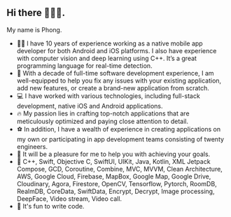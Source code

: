 ## Hi there 🙋🏻‍♂️.
 My name is Phong.

- 🧑‍💻 I have 10 years of experience working as a native mobile app developer for both Android and iOS platforms. I also have experience with computer vision and deep learning using C++. It’s a great programming language for real-time detection.
- 🌱 With a decade of full-time software development experience, I am well-equipped to help you fix any issues with your existing application, add new features, or create a brand-new application from scratch.
- 💻 I have worked with various technologies, including full-stack development, native iOS and Android applications.
- 🔥 My passion lies in crafting top-notch applications that are meticulously optimized and paying close attention to detail.
- ⚽ In addition, I have a wealth of experience in creating applications on my own or participating in app development teams consisting of twenty engineers.
- 🚀 It will be a pleasure for me to help you with achieving your goals.
- 💪 C++, Swift, Objective C, SwiftUI, UIKit, Java, Kotlin, XML Jetpack Compose, GCD, Coroutine, Combine, MVC, MVVM, Clean Architecture, AWS, Google Cloud, Firebase, MapBox, Google Map, Google Drive, Cloudinary, Agora, Firestore,  OpenCV, Tensorflow, Pytorch, RoomDB, RealmDB, CoreData, SwiftData, Encrypt, Decrypt, Image processing, DeepFace, Video stream, Video call.
- 🥳 It's fun to write code.

